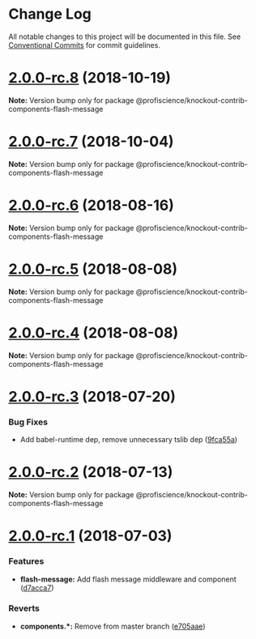 # Change Log

All notable changes to this project will be documented in this file.
See [Conventional Commits](https://conventionalcommits.org) for commit guidelines.

# [2.0.0-rc.8](https://github.com/Profiscience/knockout-contrib/compare/@profiscience/knockout-contrib-components-flash-message@2.0.0-rc.7...@profiscience/knockout-contrib-components-flash-message@2.0.0-rc.8) (2018-10-19)

**Note:** Version bump only for package @profiscience/knockout-contrib-components-flash-message

<a name="2.0.0-rc.7"></a>

# [2.0.0-rc.7](https://github.com/Profiscience/knockout-contrib/compare/@profiscience/knockout-contrib-components-flash-message@2.0.0-rc.6...@profiscience/knockout-contrib-components-flash-message@2.0.0-rc.7) (2018-10-04)

**Note:** Version bump only for package @profiscience/knockout-contrib-components-flash-message

<a name="2.0.0-rc.6"></a>

# [2.0.0-rc.6](https://github.com/Profiscience/knockout-contrib/compare/@profiscience/knockout-contrib-components-flash-message@2.0.0-rc.5...@profiscience/knockout-contrib-components-flash-message@2.0.0-rc.6) (2018-08-16)

**Note:** Version bump only for package @profiscience/knockout-contrib-components-flash-message

<a name="2.0.0-rc.5"></a>

# [2.0.0-rc.5](https://github.com/Profiscience/knockout-contrib/compare/@profiscience/knockout-contrib-components-flash-message@2.0.0-rc.4...@profiscience/knockout-contrib-components-flash-message@2.0.0-rc.5) (2018-08-08)

**Note:** Version bump only for package @profiscience/knockout-contrib-components-flash-message

<a name="2.0.0-rc.4"></a>

# [2.0.0-rc.4](https://github.com/Profiscience/knockout-contrib/compare/@profiscience/knockout-contrib-components-flash-message@2.0.0-rc.3...@profiscience/knockout-contrib-components-flash-message@2.0.0-rc.4) (2018-08-08)

**Note:** Version bump only for package @profiscience/knockout-contrib-components-flash-message

<a name="2.0.0-rc.3"></a>

# [2.0.0-rc.3](https://github.com/Profiscience/knockout-contrib/compare/@profiscience/knockout-contrib-components-flash-message@2.0.0-rc.2...@profiscience/knockout-contrib-components-flash-message@2.0.0-rc.3) (2018-07-20)

### Bug Fixes

- Add babel-runtime dep, remove unnecessary tslib dep ([9fca55a](https://github.com/Profiscience/knockout-contrib/commit/9fca55a))

<a name="2.0.0-rc.2"></a>

# [2.0.0-rc.2](https://github.com/Profiscience/knockout-contrib/compare/@profiscience/knockout-contrib-components-flash-message@2.0.0-rc.1...@profiscience/knockout-contrib-components-flash-message@2.0.0-rc.2) (2018-07-13)

**Note:** Version bump only for package @profiscience/knockout-contrib-components-flash-message

<a name="2.0.0-rc.1"></a>

# [2.0.0-rc.1](https://github.com/Profiscience/knockout-contrib/compare/@profiscience/knockout-contrib-components-flash-message@1.0.0-alpha.32...@profiscience/knockout-contrib-components-flash-message@2.0.0-rc.1) (2018-07-03)

### Features

- **flash-message:** Add flash message middleware and component ([d7acca7](https://github.com/Profiscience/knockout-contrib/commit/d7acca7))

### Reverts

- **components.\*:** Remove from master branch ([e705aae](https://github.com/Profiscience/knockout-contrib/commit/e705aae))
